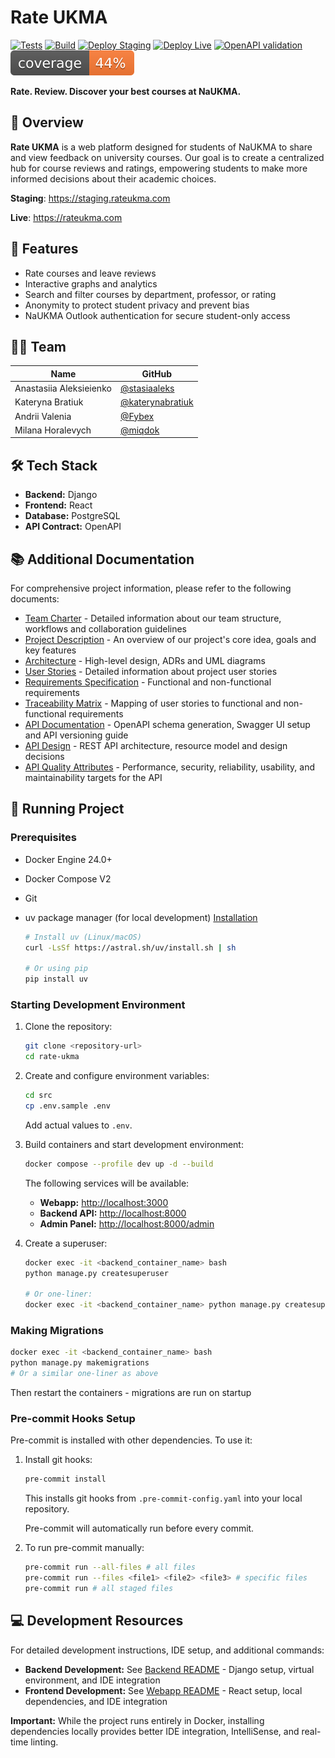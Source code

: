 # Rate UKMA

[![Tests](https://github.com/ukma-cs-ssdm-2025/rate-ukma/actions/workflows/test.yml/badge.svg)](https://github.com/ukma-cs-ssdm-2025/rate-ukma/actions/workflows/test.yml)
[![Build](https://github.com/ukma-cs-ssdm-2025/rate-ukma/actions/workflows/build.yml/badge.svg)](https://github.com/ukma-cs-ssdm-2025/rate-ukma/actions/workflows/build.yml)
[![Deploy Staging](https://github.com/ukma-cs-ssdm-2025/rate-ukma/actions/workflows/deploy-staging.yml/badge.svg)](https://github.com/ukma-cs-ssdm-2025/rate-ukma/actions/workflows/deploy-staging.yml)
[![Deploy Live](https://github.com/ukma-cs-ssdm-2025/rate-ukma/actions/workflows/deploy-live.yml/badge.svg)](https://github.com/ukma-cs-ssdm-2025/rate-ukma/actions/workflows/deploy-live.yml)
[![OpenAPI validation](https://github.com/ukma-cs-ssdm-2025/rate-ukma/actions/workflows/openapi-validation.yml/badge.svg)](https://github.com/ukma-cs-ssdm-2025/rate-ukma/actions/workflows/openapi-validation.yml)
[![Tests Coverage](coverage.svg)](https://github.com/ukma-cs-ssdm-2025/rate-ukma/actions/workflows/test.yml)

**Rate. Review. Discover your best courses at NaUKMA.**

## 📌 Overview

**Rate UKMA** is a web platform designed for students of NaUKMA to share and view feedback on university courses. Our goal is to create a centralized hub for course reviews and ratings, empowering students to make more informed decisions about their academic choices.

**Staging**: <https://staging.rateukma.com>

**Live**: <https://rateukma.com>

## 🧩 Features

- Rate courses and leave reviews
- Interactive graphs and analytics
- Search and filter courses by department, professor, or rating
- Anonymity to protect student privacy and prevent bias
- NaUKMA Outlook authentication for secure student-only access

## 🧑‍💻 Team

| Name                    | GitHub                                                 |
| ----------------------- | ------------------------------------------------------ |
| Anastasiia Aleksieienko | [@stasiaaleks](https://github.com/stasiaaleks)         |
| Kateryna Bratiuk        | [@katerynabratiuk](https://github.com/katerynabratiuk) |
| Andrii Valenia          | [@Fybex](https://github.com/Fybex)                     |
| Milana Horalevych       | [@miqdok](https://github.com/miqdok)                   |

## 🛠️ Tech Stack

- **Backend:** Django
- **Frontend:** React
- **Database:** PostgreSQL
- **API Contract:** OpenAPI

## 📚 Additional Documentation

For comprehensive project information, please refer to the following documents:

- [Team Charter](TeamCharter.md) - Detailed information about our team structure, workflows and collaboration guidelines
- [Project Description](Project-Description.md) - An overview of our project's core idea, goals and key features
- [Architecture](docs/architecture/) - High-level design, ADRs and UML diagrams
- [User Stories](docs/requirements/user-stories.md) - Detailed information about project user stories
- [Requirements Specification](docs/requirements/requirements.md) - Functional and non-functional requirements
- [Traceability Matrix](docs/traceability-matrix.md) - Mapping of user stories to functional and non-functional requirements
- [API Documentation](docs/api/api-documentation.md) - OpenAPI schema generation, Swagger UI setup and API versioning guide
- [API Design](docs/api/api-design.md) - REST API architecture, resource model and design decisions
- [API Quality Attributes](docs/api/api-quality-attributes.md) - Performance, security, reliability, usability, and maintainability targets for the API

## 🚀 Running Project

### Prerequisites

- Docker Engine 24.0+
- Docker Compose V2
- Git
- uv package manager (for local development)
  [Installation](https://docs.astral.sh/uv/getting-started/installation/)

  ```bash
  # Install uv (Linux/macOS)
  curl -LsSf https://astral.sh/uv/install.sh | sh

  # Or using pip
  pip install uv
  ```

### Starting Development Environment

1. Clone the repository:

   ```bash
   git clone <repository-url>
   cd rate-ukma
   ```

2. Create and configure environment variables:

   ```bash
   cd src
   cp .env.sample .env
   ```

   Add actual values to `.env`.

3. Build containers and start development environment:

   ```bash
   docker compose --profile dev up -d --build
   ```

   The following services will be available:

   - **Webapp:** <http://localhost:3000>
   - **Backend API:** <http://localhost:8000>
   - **Admin Panel:** <http://localhost:8000/admin>

4. Create a superuser:

   ```bash
   docker exec -it <backend_container_name> bash
   python manage.py createsuperuser

   # Or one-liner:
   docker exec -it <backend_container_name> python manage.py createsuperuser
   ```

### Making Migrations

```bash
docker exec -it <backend_container_name> bash
python manage.py makemigrations
# Or a similar one-liner as above
```

Then restart the containers - migrations are run on startup

### Pre-commit Hooks Setup

Pre-commit is installed with other dependencies. To use it:

1. Install git hooks:

   ```bash
   pre-commit install
   ```

   This installs git hooks from `.pre-commit-config.yaml` into your local repository.

   Pre-commit will automatically run before every commit.

2. To run pre-commit manually:

   ```bash
   pre-commit run --all-files # all files
   pre-commit run --files <file1> <file2> <file3> # specific files
   pre-commit run # all staged files
   ```

## 💻 Development Resources

For detailed development instructions, IDE setup, and additional commands:

- **Backend Development:** See [Backend README](src/backend/README.md) - Django setup, virtual environment, and IDE integration
- **Frontend Development:** See [Webapp README](src/webapp/README.md) - React setup, local dependencies, and IDE integration

**Important:** While the project runs entirely in Docker, installing dependencies locally provides better IDE integration, IntelliSense, and real-time linting.
